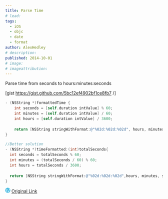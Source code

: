 ```yaml
---
title: Parse Time
# lead:
tags:
  - iOS
  - objc
  - date
  - format
author: AlexHedley
# description:
published: 2014-10-01
# image:
# imageattribution:
---
```


Parse time from seconds to hours:minutes:seconds

\[gist https://gist.github.com/5bc12ef4902bf1ce8fb7 /\]

<?# Gist 5bc12ef4902bf1ce8fb7 /?>

```objectivec
- (NSString *)formattedTime {
    int seconds = [self.duration intValue] % 60;
    int minutes = [self.duration intValue] / 60;
    int hours = [self.duration intValue] / 3600;

    return [NSString stringWithFormat:@"%02d:%02d:%02d", hours, minutes, seconds];
}
```

```objectivec
//Better solution
- (NSString *)timeFormatted:(int)totalSeconds{
  int seconds = totalSeconds % 60;
  int minutes = (totalSeconds / 60) % 60;
  int hours = totalSeconds / 3600;

  return [NSString stringWithFormat:@"%02d:%02d:%02d",hours, minutes, seconds];
}
```

![Wordpress](../images/wordpress.png "Wordpress") [Original Link](https://alexhedley.wordpress.com/2014/10/01/parse-time/)
